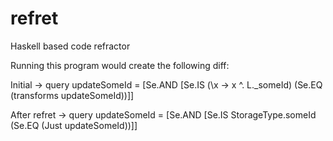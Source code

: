 # refret
Haskell based code refractor

Running this program would create the following diff:

  
Initial -> query updateSomeId = [Se.AND [Se.IS (\x -> x ^. L._someId) (Se.EQ (transforms updateSomeId))]]

After refret -> query updateSomeId = [Se.AND [Se.IS StorageType.someId (Se.EQ (Just updateSomeId))]]
